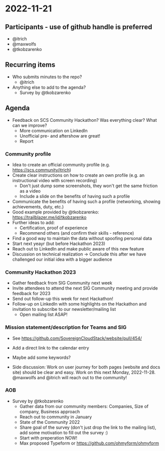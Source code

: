 # 2022-11-21
## Participants - use of github handle is preferred
* @itrich
* @maxwolfs
* @tkobzarenko

## Recurring items
* Who submits minutes to the repo?
  * @itrich
* Anything else to add to the agenda?
	* Survey by @tkobzarenko

## Agenda
* Feedback on SCS Community Hackathon? Was everything clear? What can we improve?
	* More communication on LinkedIn
	* Unofficial pre- and aftershow are great!
	* Report 
	
### Community profile
* Idea to create an official community profile (e.g. https://scs.community/itrich)
* Create clear instructions on how to create an own profile (e.g. an instructional video with screen recording)
	* Don't just dump some screenshots, they won't get the same friction as a video
	* Include a slide on the benefits of having such a profile
* Communicate the benefits of having such a profile (networking, showing achievements, duty, etc.)
* Good example provided by @tkobzarenko: https://trailblazer.me/id/tkobzarenko
* Further ideas to add:
	* Certification, proof of experience
	* Recommend others (and confirm their skills - reference)
* Find a good way to maintain the data without spoofing personal data
* Start next yeayr (but before Hackathon 2023)
* Reach out to LinkedIn and make public aware of this new feature
* Discussion on technical realization -> Conclude this after we have challenged our initial idea with a bigger audience

### Community Hackathon 2023
* Gather feedback from SIG Community next week
* Invite attendees to attend the next SIG Community meeting and provide feedback for 2023
* Send out follow-up this week for next Hackathon!
* Follow-up on LinkedIn with some highlights on the Hackathon and invitation to subscribe to our newsletter/mailing list
	* Open mailing list ASAP!
	
### Mission statement/description for Teams and SIG
* See https://github.com/SovereignCloudStack/website/pull/454/
* Add a direct link to the calendar entry
* Maybe add some keywords?
	
* Side discussion: Work on user journey for both pages (website and docs site) should be clear and easy. Work on this next Monday, 2022-11-28. @maxwolfs and @itrich will reach out to the community!

### AOB
* Survey by @tkobzarenko
	* Gather data from our community members: Companies, Size of company, Business approach
	* Reach out to community in January
	* State of the Community 2022
	* Share goal of the survey (don't just drop the link to the mailing list), add some motivation to fill out the survey :)
	* Start with preperation NOW!
	* Max proposed Typeform or https://github.com/ohmyform/ohmyform
